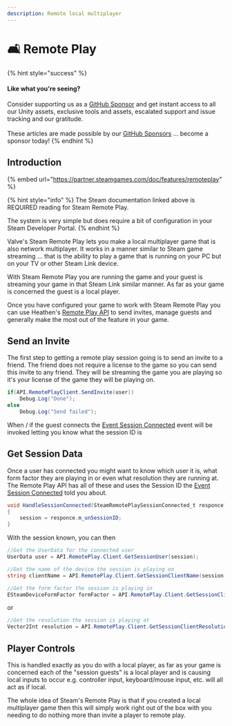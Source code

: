 ```yaml
---
description: Remote local multiplayer
---
```


# 🛋️ Remote Play

{% hint style="success" %}
#### Like what you're seeing?

Consider supporting us as a [GitHub Sponsor](../become-a-sponsor/) and get instant access to all our Unity assets, exclusive tools and assets, escalated support and issue tracking and our gratitude.\
\
These articles are made possible by our [GitHub Sponsors](https://github.com/sponsors/heathen-engineering) ... become a sponsor today!
{% endhint %}

## Introduction

{% embed url="https://partner.steamgames.com/doc/features/remoteplay" %}

{% hint style="info" %}
The Steam documentation linked above is REQUIRED reading for Steam Remote Play.&#x20;

The system is very simple but does require a bit of configuration in your Steam Developer Portal.
{% endhint %}

Valve's Steam Remote Play lets you make a local multiplayer game that is also network multiplayer. It works in a manner similar to Steam game streaming ... that is the ability to play a game that is running on your PC but on your TV or other Steam Link device.

With Steam Remote Play you are running the game and your guest is streaming your game in that Steam Link similar manner. As far as your game is concerned the guest is a local player.

Once you have configured your game to work with Steam Remote Play you can use Heathen's [Remote Play API](../toolkit-for-steamworks/unity/api/remoteplay.client.md) to send invites, manage guests and generally make the most out of the feature in your game.

## Send an Invite

The first step to getting a remote play session going is to send an invite to a friend. The friend does not require a license to the game so you can send this invite to any friend. They will be streaming the game you are playing so it's your license of the game they will be playing on.

```csharp
if(API.RemotePlayClient.SendInvite(user))
    Debug.Log("Done");
else
    Debug.Log("Send failed");
```

When / if the guest connects the [Event Session Connected](../toolkit-for-steamworks/unity/api/remoteplay.client.md#session-connected) event will be invoked letting you know what the session ID is

## Get Session Data

Once a user has connected you might want to know which user it is, what form factor they are playing in or even what resolution they are running at. The Remote Play API has all of these and uses the Session ID the [Event Session Connected](../toolkit-for-steamworks/unity/api/remoteplay.client.md#session-connected) told you about.

```csharp
void HandleSessionConnected(SteamRemotePlaySessionConnected_t responce)
{
    session = responce.m_unSessionID;
}
```

With the session known, you can then

```csharp
//Get the UserData for the connected user
UserData user = API.RemotePlay.Client.GetSessionUser(session);
```

```csharp
//Get the name of the device the session is playing on
string clientName = API.RemotePlay.Client.GetSessionClientName(session);
```

```csharp
//Get the form factor the session is playing in
ESteamDeviceFormFactor formFactor = API.RemotePlay.Client.GetSessionClientFormFactor(session);
```

or

```csharp
//Get the resolution the session is playing at
Vector2Int resolution = API.RemotePlay.Client.GetSessionClientResolution(session);
```

## Player Controls

This is handled exactly as you do with a local player, as far as your game is concerned each of the "session guests" is a local player and is causing local inputs to occur e.g. controller input, keyboard/mouse input, etc. will all act as if local.

The whole idea of Steam's Remote Play is that if you created a local multiplayer game then this will simply work right out of the box with you needing to do nothing more than invite a player to remote play.
